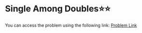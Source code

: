 # Single Among Doubles⭐⭐
You can access the problem using the following link: [Problem Link](https://www.geeksforgeeks.org/problems/element-appearing-once2552/1?itm_source=geeksforgeeks&itm_medium=article&itm_campaign=practice_card)